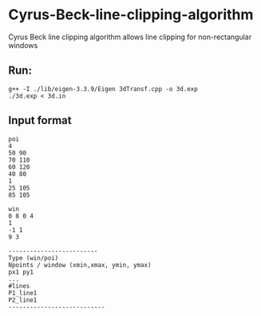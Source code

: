 # Cyrus-Beck-line-clipping-algorithm
Cyrus Beck line clipping algorithm allows line clipping for non-rectangular windows

## Run:
```
g++ -I ./lib/eigen-3.3.9/Eigen 3dTransf.cpp -o 3d.exp
./3d.exp < 3d.in
```

## Input format 
```
poi
4
50 90 
70 110 
60 120 
40 80
1
25 105
85 105

win
0 8 0 4
1
-1 1
9 3

-------------------------
Type (win/poi)
Npoints / window (xmin,xmax, ymin, ymax)
px1 py1
...
#lines
P1_line1
P2_line1
---------------------------
```
